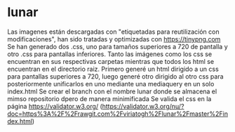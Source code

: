# lunar
Las imagenes están descargadas con "etiquetadas para reutilización con modificaciones", han sido tratadas y optimizadas con https://tinypng.com 
Se han generado dos .css, uno para tamaños superiores a 720 de pantalla y otro .css para pantallas inferiores.
Tanto las imágenes como los css se encuentran en sus respectivas carpetas mientras que todos los html se encuentran en el directorio raiz.
Primero generé un html dirigido a un css para pantallas superiores a 720, luego generé otro dirigido al otro css para posteriormente unificarlos en uno mediante una mediaquery en un solo index.html 
Se crear el branch con el nombre lunar donde se almacena el mimso repositorio dpero de manera minimificada
Se valida el css en la página https://validator.w3.org/  (https://validator.w3.org/nu/?doc=https%3A%2F%2Frawgit.com%2Fviriatogh%2Flunar%2Fmaster%2Findex.html)

